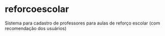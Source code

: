 # reforcoescolar
Sistema para cadastro de professores para aulas de reforço escolar (com recomendação dos usuários)
